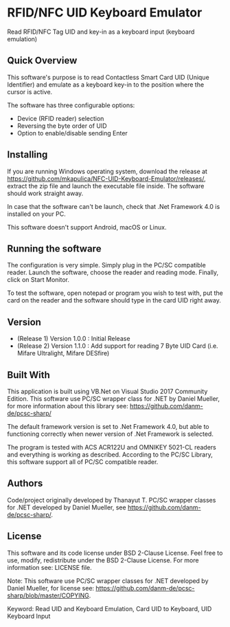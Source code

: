 # RFID/NFC UID Keyboard Emulator
Read RFID/NFC Tag UID and key-in as a keyboard input (keyboard emulation)

## Quick Overview
This software's purpose is to read Contactless Smart Card UID (Unique Identifier) and emulate as a keyboard key-in to the position where the cursor is active.

The software has three configurable options:
- Device (RFID reader) selection
- Reversing the byte order of UID
- Option to enable/disable sending Enter

## Installing
If you are running Windows operating system, download the release at https://github.com/mkapulica/NFC-UID-Keyboard-Emulator/releases/, extract the zip file and launch the executable file inside. The software should work straight away.

In case that the software can't be launch, check that .Net Framework 4.0 is installed on your PC.

This software doesn't support Android, macOS or Linux.

## Running the software
The configuration is very simple. Simply plug in the PC/SC compatible reader. Launch the software, choose the reader and reading mode. Finally, click on Start Monitor.

To test the software, open notepad or program you wish to test with, put the card on the reader and the software should type in the card UID right away. 

## Version
- (Release 1) Version 1.0.0 : Initial Release  
- (Release 2) Version 1.1.0 : Add support for reading 7 Byte UID Card (i.e. Mifare Ultralight, Mifare DESfire)

## Built With
This application is built using VB.Net on Visual Studio 2017 Community Edition. This software use PC/SC wrapper class for .NET by Daniel Mueller, for more information about this library see: https://github.com/danm-de/pcsc-sharp/

The default framework version is set to .Net Framework 4.0, but able to functioning correctly when newer version of .Net Framework is selected.

The program is tested with ACS ACR122U and OMNIKEY 5021-CL readers and everything is working as described.
According to the PC/SC Library, this software support all of PC/SC compatible reader.

## Authors
Code/project originally developed by Thanayut T. 
PC/SC wrapper classes for .NET developed by Daniel Mueller, see https://github.com/danm-de/pcsc-sharp/.

## License
This software and its code license under BSD 2-Clause License. Feel free to use, modify, redistribute under the BSD 2-Clause License. For more information see: LICENSE file.

Note: This software use PC/SC wrapper classes for .NET developed by Daniel Mueller, for license see: https://github.com/danm-de/pcsc-sharp/blob/master/COPYING.


Keyword: Read UID and Keyboard Emulation, Card UID to Keyboard, UID Keyboard Input
